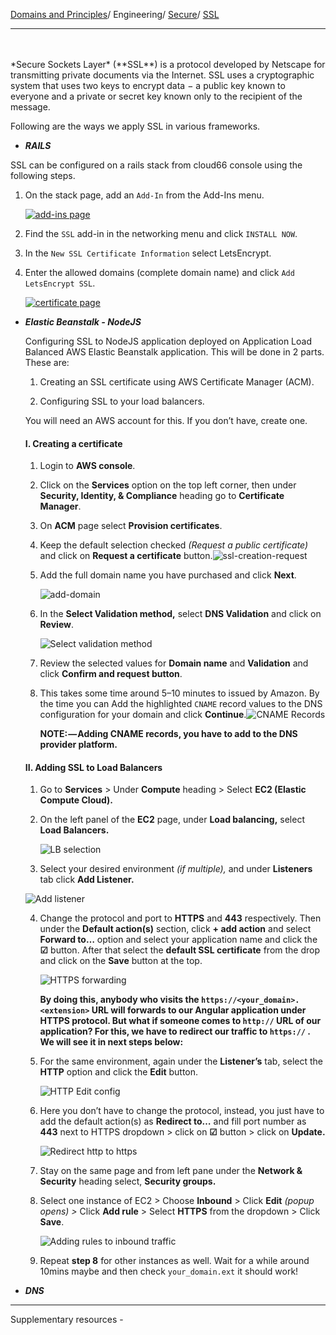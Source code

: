 [Domains and Principles](/principles)/ Engineering/ [Secure](/domains/engineering/secure/info)/ [SSL](/domains/engineering/secure/ssl)

---
<br>
<br>
*Secure Sockets Layer* (**SSL**) is a protocol developed by Netscape for transmitting private documents via the Internet. SSL uses a cryptographic system that uses two keys to encrypt data − a public key known to everyone and a private or secret key known only to the recipient of the message. 

Following are the ways we apply SSL in various frameworks.

- ***RAILS***

SSL can be configured on a rails stack from cloud66 console using the following steps.

1. On the stack page, add an `Add-In` from the Add-Ins menu.

	[![add-ins page](/assets/images/add-ins-c66.png)](/assets/images/add-ins-c66.png)

2. Find the `SSL` add-in in the networking menu and click `INSTALL NOW`.

3. In the `New SSL Certificate Information` select LetsEncrypt. 

4. Enter the allowed domains (complete domain name) and click `Add LetsEncrypt SSL`.

	[![certificate page](/assets/images/domain-name-ssl-c66.png)](/assets/images/domain-name-ssl-c66.png)

- ***Elastic Beanstalk - NodeJS***

  Configuring SSL to NodeJS application deployed on Application Load Balanced AWS Elastic Beanstalk application. This will be done in 2 parts. These are:

  1. Creating an SSL certificate using AWS Certificate Manager (ACM).

  2. Configuring SSL to your load balancers.

     

  You will need an AWS account for this. If you don’t have, create one.

  #### I. Creating a certificate

  1. Login to **AWS console**.

  2. Click on the **Services** option on the top left corner, then under **Security, Identity, & Compliance** heading go to **Certificate Manager**.

  3. On **ACM** page select **Provision certificates**.

  4. Keep the default selection checked *(Request a public certificate)* and click on **Request a certificate** button.![ssl-creation-request](/assets/images/elb-ssl-creation-request.png)

  5. Add the full domain name you have purchased and click **Next**.

     ![add-domain](/assets/images/elb-ssl-creation-add-domain.png)

  6. In the **Select Validation method,** select **DNS Validation** and click on **Review**.

     ![Select validation method](/assets/images/elb-ssl-creation-validation-method.png)

  7. Review the selected values for **Domain name** and **Validation** and click **Confirm and request button**.

  8. This takes some time around 5–10 minutes to issued by Amazon. By the time you can Add the highlighted `CNAME` record values to the DNS configuration for your domain and click **Continue**.![CNAME Records](/assets/images/elb-ssl-creation-cname-records.png)

     **NOTE: — Adding CNAME records, you have to add to the DNS provider platform.**

  #### II. Adding SSL to Load Balancers

  1.  Go to **Services** > Under **Compute** heading > Select **EC2 (Elastic Compute Cloud).**

  2. On the left panel of the **EC2** page, under **Load balancing,** select **Load Balancers.**

     ![LB selection](/assets/images/elb-goto-load-balancers-page.png)

  3.  Select your desired environment *(if multiple),* and under **Listeners** tab click **Add Listener.**

     ![Add listener](/assets/images/elb-lb-add-listener.png)

  4. Change the protocol and port to **HTTPS** and **443** respectively. Then under the **Default action(s)** section, click **+ add action** and select **Forward to…** option and select your application name and click the **☑** button. After that select the **default SSL certificate** from the drop and click on the **Save** button at the top.

     ![HTTPS forwarding](/assets/images/elb-lb-https-forward.png)

     **By doing this, anybody who visits the `https://<your_domain>.<extension>` URL will forwards to our Angular application under HTTPS protocol. But what if someone comes to `http://` URL of our application? For this, we have to redirect our traffic to `https://` . We will see it in next steps below:**

  5. For the same environment, again under the **Listener’s** tab, select the **HTTP** option and click the **Edit** button.

     ![HTTP Edit config](/assets/images/elb-lb-http-edit.png)

  6. Here you don’t have to change the protocol, instead, you just have to add the default action(s) as **Redirect to…** and fill port number as **443** next to HTTPS dropdown > click on **☑** button > click on **Update.**

     ![Redirect http to https](/assets/images/elb-lb-https-redirect.png)

  7. Stay on the same page and from left pane under the **Network & Security** heading select, **Security groups.**

  8. Select one instance of EC2 > Choose **Inbound** > Click **Edit** *(popup opens) >* Click **Add rule** > Select **HTTPS** from the dropdown > Click **Save**.

     ![Adding rules to inbound traffic](/assets/images/elb-lb-add-rules-security-grps.png)

  9. Repeat **step 8** for other instances as well. Wait for a while around 10mins maybe and then check `your_domain.ext` it should work!

     


- ***DNS***



----


Supplementary resources - 
